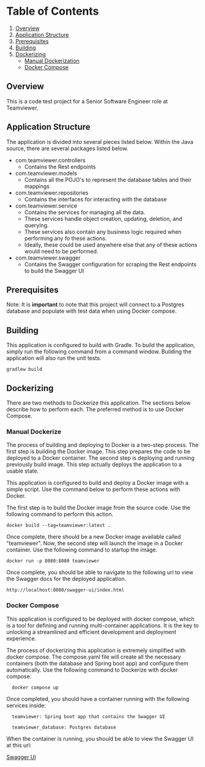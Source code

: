 # Table of Contents

1. [Overview](#overview)
2. [Application Structure](#application-structure)
3. [Prerequisites](#prerequisites)
4. [Building](#building)
5. [Dockerizing](#dockerizing)
    * [Manual Dockerization](#manual-dockerize)
    * [Docker Compose](#docker-compose)

## Overview

This is a code test project for a Senior Software Engineer role at Teamviewer.

## Application Structure

The application is divided into several pieces listed below. Within the Java source, there are several packages listed
below.

* com.teamviewer.controllers
    * Contains the Rest endpoints
* com.teamviewer.models
    * Contains all the POJO's to represent the database tables and their mappings
* com.teamviewer.repositories
    * Contains the interfaces for interacting with the database
* com.teamviewer.service
    * Contains the services for managing all the data.
    * These services handle object creation, updating, deletion, and querying.
    * These services also contain any business logic required when performing any fo these actions.
    * Ideally, these could be used anywhere else that any of these actions would need to be performed.
* com.teamviewer.swagger
    * Contains the Swagger configuration for scraping the Rest endpoints to build the Swagger UI

## Prerequisites

Note: It is **important** to note that this project will connect to a Postgres database and populate with test
data when using Docker compose.

## Building

This application is configured to build with Gradle. To build the application, simply run the following command from
a command window. Building the application will also run the unit tests.

    gradlew build

## Dockerizing

There are two methods to Dockerize this application. The sections below describe how to perform each. The preferred
method is to use Docker Compose.

### Manual Dockerize

The process of building and deploying to Docker is a two-step process. The first step is building the Docker image.
This step prepares the code to be deployed to a Docker container. The second step is deploying and running previously
build image. This step actually deploys the application to a usable state.

This application is configured to build and deploy a Docker image with a simple script. Use the command below to
perform these actions with Docker.

The first step is to build the Docker image from the source code. Use the following command to perform this action.

    docker build --tag=teamviewer:latest .

Once complete, there should be a new Docker image available called "teamviewer". Now, the second step will launch the
image in a Docker container. Use the following command to startup the image.

    docker run -p 8080:8080 teamviewer

Once complete, you should be able to navigate to the following url to view the Swagger docs for the deployed
application.

    http://localhost:8080/swagger-ui/index.html

### Docker Compose

This application is configured to be deployed with docker compose, which is a tool for defining and running
multi-container applications. It is the key to unlocking a streamlined and efficient development and deployment
experience.

The process of dockerizing this application is extremely simplified with docker compose. The compose.yaml file will
create all the necessary containers (both the database and Spring boot app) and configure them automatically. Use the
following command to Dockerize with docker compose:

      docker compose up

Once completed, you should have a container running with the following services inside:

      teamviewer: Spring boot app that contains the Swagger UI

      teamviewer_database: Postgres database

When the container is running, you should be able to view the Swagger UI at this
url:

[Swagger UI](http://localhost:8080/swagger-ui.html)

